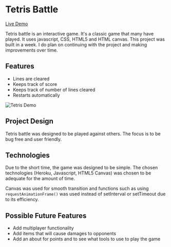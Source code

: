 # Tetris Battle

[Live Demo](https://tetris-battle-app.herokuapp.com/index.html)

Tetris battle is an interactive game. It's a classic game that many have played. It uses javascript, CSS, HTML5 and HTML canvas.
This project was built in a week. I do plan on continuing with the project and making improvements over time.

## Features
* Lines are cleared
* Keeps track of score
* Keeps track of number of lines cleared
* Restarts automatically

![Tetris Demo](https://github.com/tjshiu/Tetris-Battle/blob/master/assets/images/Tetris%20Demo.gif)

## Project Design
Tetris battle was designed to be played against others. The focus is to be bug free and user friendly.

## Technologies

Due to the short time, the game was designed to be simple. The chosen technologies (Heroku, Javascript, HTML5 Canvas) was chosen to be adequate for the amount of time.

Canvas was used for smooth transition and functions such as using `requestAnimationFrame()` was used instead of setInterval or setTimeout due to its efficiency.

## Possible Future Features
* Add multiplayer functionality
* Add items that will cause damages to opponents
* Add an about for points and to see what tools to use to play the game
